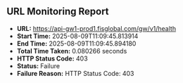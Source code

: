 ## URL Monitoring Report

- **URL:** https://api-gw1-prod1.fisglobal.com/gw/v1/health
- **Start Time:** 2025-08-09T11:09:45.813914
- **End Time:** 2025-08-09T11:09:45.894180
- **Total Time Taken:** 0.080266 seconds
- **HTTP Status Code:** 403
- **Status:** Failure
- **Failure Reason:** HTTP Status Code: 403
